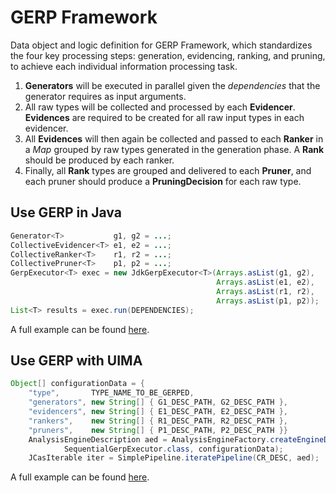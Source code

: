 GERP Framework
==============

Data object and logic definition for GERP Framework, which standardizes the four key processing steps: generation, evidencing, ranking, and pruning, to achieve each individual information processing task.

1. __Generators__ will be executed in parallel given the _dependencies_ that the generator requires as input arguments.
2. All raw types will be collected and processed by each __Evidencer__. __Evidences__ are required to be created for all raw input types in each evidencer.
3. All __Evidences__ will then again be collected and passed to each __Ranker__ in a _Map_ grouped by raw types generated in the generation phase. A __Rank__ should be produced by each ranker.
4. Finally, all __Rank__ types are grouped and delivered to each __Pruner__, and each pruner should produce a __PruningDecision__ for each raw type.

Use GERP in Java
----------------

```java
Generator<T>           g1, g2 = ...;
CollectiveEvidencer<T> e1, e2 = ...;
CollectiveRanker<T>    r1, r2 = ...;
CollectivePruner<T>    p1, p2 = ...;
GerpExecutor<T> exec = new JdkGerpExecutor<T>(Arrays.asList(g1, g2),
                                              Arrays.asList(e1, e2),
                                              Arrays.asList(r1, r2),
                                              Arrays.asList(p1, p2));
List<T> results = exec.run(DEPENDENCIES);
```

A full example can be found [here](src/main/java/edu/cmu/lti/oaqa/gerp/example/SimpleGerpExample.java).

Use GERP with UIMA
------------------

```java
Object[] configurationData = {
    "type",       TYPE_NAME_TO_BE_GERPED,
    "generators", new String[] { G1_DESC_PATH, G2_DESC_PATH },
    "evidencers", new String[] { E1_DESC_PATH, E2_DESC_PATH },
    "rankers",    new String[] { R1_DESC_PATH, R2_DESC_PATH },
    "pruners",    new String[] { P1_DESC_PATH, P2_DESC_PATH }}
    AnalysisEngineDescription aed = AnalysisEngineFactory.createEngineDescription(
            SequentialGerpExecutor.class, configurationData);
    JCasIterable iter = SimplePipeline.iteratePipeline(CR_DESC, aed);
```

A full example can be found [here](src/main/java/edu/cmu/lti/oaqa/gerp/uima/example/ExampleSequentialGerpExecutor.java).
